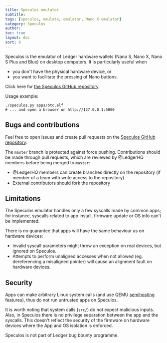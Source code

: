 ```yaml
---
title: Speculos emulator
subtitle:
tags: [speculos, emulate, emulator, Nano X emulator]
category: Speculos
author:
toc: true
layout: doc
sort: 6
---
```



Speculos is the emulator of Ledger hardware wallets (Nano S, Nano X, Nano S Plus and Blue) on desktop computers. It is particularly useful when  
- you don't have the physical hardware device, or 
- you want to facilitate the pressing of Nano buttons.

Click here for [the Speculos GitHub repository](https://github.com/ledgerhq/speculos).

Usage example:

```shell
./speculos.py apps/btc.elf
# ... and open a browser on http://127.0.0.1:5000
```

## Bugs and contributions

Feel free to open issues and create pull requests on the [Speculos GitHub repository](https://github.com/ledgerhq/speculos).

The `master` branch is protected against force pushing. Contributions should be made through pull requests, which are reviewed by @LedgerHQ members before being merged to `master`:  
  
- @LedgerHQ members can create branches directly on the repository (if member of a team with write access to the repository)
- External contributors should fork the repository


## Limitations

The Speculos emulator handles only a few syscalls made by common apps; for instance, syscalls related to app install, firmware update or OS info can't be implemented.

There is no guarantee that apps will have the same behaviour as on hardware devices:

- Invalid syscall parameters might throw an exception on real devices, but ignored on Speculos.
- Attempts to perform unaligned accesses when not allowed (eg. dereferencing a misaligned pointer) will cause an alignment fault on hardware devices.


## Security

Apps can make arbitrary Linux system calls (and use QEMU [semihosting](../user/semihosting) features), thus do not run untrusted apps on Speculos.

It is worth noting that system calls (`src/`) do not expect malicious inputs.  
Also, in Speculos there is no privilege separation between the app and the syscalls. This doesn't reflect the security of the firmware on hardware devices where the App and OS isolation is enforced.

Speculos is not part of Ledger bug bounty programme.
